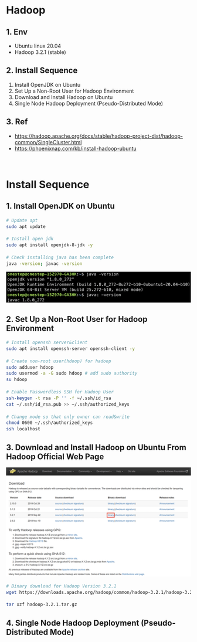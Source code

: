 # Hadoop
## 1. Env
* Ubuntu linux 20.04
* Hadoop 3.2.1 (stable)
## 2. Install Sequence
1. Install OpenJDK on Ubuntu
2. Set Up a Non-Root User for Hadoop Environment
3. Download and Install Hadoop on Ubuntu
4. Single Node Hadoop Deployment (Pseudo-Distributed Mode)
## 3. Ref
*  https://hadoop.apache.org/docs/stable/hadoop-project-dist/hadoop-common/SingleCluster.html
* https://phoenixnap.com/kb/install-hadoop-ubuntu<br><br><br>

# Install Sequence
## 1. Install OpenJDK on Ubuntu
```zsh
# Update apt
sudo apt update

# Install open jdk
sudo apt install openjdk-8-jdk -y

# Check installing java has been complete
java -version; javac -version
```
![check_java](./img/check_java.png)

## 2. Set Up a Non-Root User for Hadoop Environment
```zsh
# Install openssh server&client
sudo apt install openssh-server openssh-client -y

# Create non-root user(hdoop) for hadoop
sudo adduser hdoop
sudo usermod -a -G sudo hdoop # add sudo authority
su hdoop

# Enable Passwordless SSH for Hadoop User
ssh-keygen -t rsa -P '' -f ~/.ssh/id_rsa
cat ~/.ssh/id_rsa.pub >> ~/.ssh/authorized_keys

# Change mode so that only owner can read&write 
chmod 0600 ~/.ssh/authorized_keys
ssh localhost
```
## 3. Download and Install Hadoop on Ubuntu From Hadoop Official Web Page
![hadoop_officialweb](./img/hadoop_officialweb.png)
```zsh
# Binary download for Hadoop Version 3.2.1
wget https://downloads.apache.org/hadoop/common/hadoop-3.2.1/hadoop-3.2.1.tar.gz

tar xzf hadoop-3.2.1.tar.gz
```
## 4. Single Node Hadoop Deployment (Pseudo-Distributed Mode)

